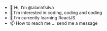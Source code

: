 - 👋 Hi, I’m @alanhfsilva
- 👀 I’m interested in coding, coding and coding
- 🌱 I’m currently learning ReactJS
- 📫 How to reach me ... send me a message

<!---
alanhfsilva/alanhfsilva is a ✨ special ✨ repository because its `README.md` (this file) appears on your GitHub profile.
You can click the Preview link to take a look at your changes.
--->
